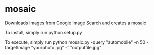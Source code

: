 mosaic
======

Downloads Images from Google Image Search and creates a mosaic

To install, simply run python setup.py

To execute, simply run python mosaic.py -query "automobile" -n 50 -targetImage "yourphoto.jpg" -f "outputfile.jpg"

